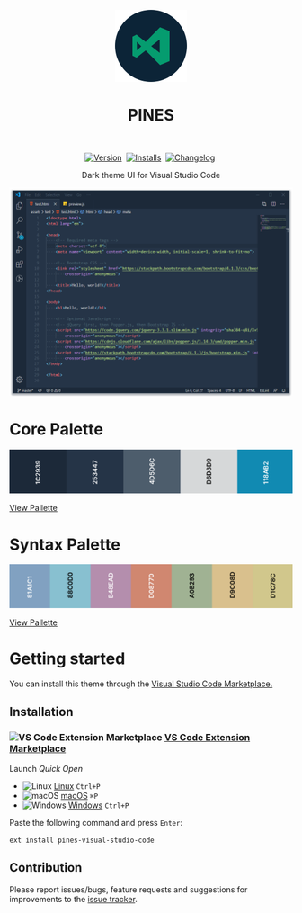 <p align="center">
  <img src="https://raw.githubusercontent.com/deeppines/pines-visual-studio-code/master/assets/pines-visual-studio-code-icon-marketplace.png" alt="Logo" width="128" height="128" />
</p>

<h1 align="center">PINES</h1>

<br>

<div align="center">

  [![Version][badge-version]][short-marketplace-deeppines]&nbsp;
  [![Installs][badge-installs]][short-marketplace-deeppines]&nbsp;
  [![Changelog][badge-changelog]][changelog]&nbsp;

  Dark theme UI for Visual Studio Code

  ![Preview][preview-image]
</div>

# Core Palette

![Palette][palette-image]

[View Pallette][palette-core]

# Syntax Palette

![Syntax Palette][palette-syntax-image]

[View Pallette][palette-syntax]

# Getting started

You can install this theme through the [Visual Studio Code Marketplace.][short-marketplace-deeppines]

## Installation

### <img src="https://marketplace.visualstudio.com/favicon.ico" width=16 height=16 alt="VS Code Extension Marketplace" /> [VS Code Extension Marketplace][short-marketplace]

Launch *Quick Open*

* <img src="https://www.kernel.org/theme/images/logos/favicon.png" width=16 height=16 alt="Linux" /> [Linux][short-linux] `Ctrl+P`
* <img src="https://developer.apple.com/favicon.ico" width=16 height=16 alt="macOS" /> [macOS][short-macos] `⌘P`
* <img src="https://www.microsoft.com/favicon.ico" width=16 height=16 alt="Windows" /> [Windows][short-windows] `Ctrl+P`

Paste the following command and press `Enter`:

```shell
ext install pines-visual-studio-code
```

## Contribution

Please report issues/bugs, feature requests and suggestions for improvements to the [issue tracker][issue].

[short-marketplace-deeppines]:https://marketplace.visualstudio.com/items?itemName=deeppines.pines-visual-studio-code
[short-marketplace]:https://code.visualstudio.com/docs/editor/extension-gallery
[short-linux]:https://code.visualstudio.com/shortcuts/keyboard-shortcuts-linux.pdf
[short-macos]:https://code.visualstudio.com/shortcuts/keyboard-shortcuts-macos.pdf
[short-windows]:https://code.visualstudio.com/shortcuts/keyboard-shortcuts-windows.pdf
[issue]:https://github.com/deeppines/pines-visual-studio-code/issues
[changelog]:https://github.com/deeppines/pines-visual-studio-code/blob/master/CHANGELOG.md

[badge-version]:https://vsmarketplacebadges.dev/version-short/deeppines.pines-visual-studio-code.png
[badge-installs]:https://vsmarketplacebadges.dev/installs/deeppines.pines-visual-studio-code.png
[badge-changelog]:https://img.shields.io/badge/link-changelog-blue.svg

[preview-image]:https://raw.githubusercontent.com/deeppines/pines-visual-studio-code/master/assets/pines-preview.png
[palette-image]:https://raw.githubusercontent.com/deeppines/pines-visual-studio-code/master/assets/palette.png
[palette-syntax-image]:https://raw.githubusercontent.com/deeppines/pines-visual-studio-code/master/assets/palette-syntax.png

[palette-syntax]:https://coolors.co/81a1c1-88c0d0-b48ead-d08770-a0b293-d9c08d-d1c78c
[palette-core]:https://coolors.co/palette/1c2939-253447-4d5d6c-d6d8d9-118ab2
